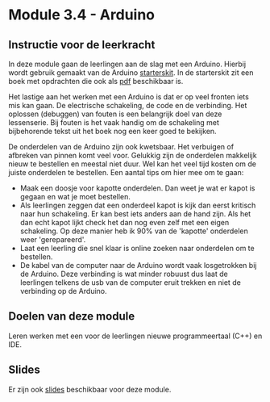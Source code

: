 # Module 3.4 - Arduino

## Instructie voor de leerkracht

In deze module gaan de leerlingen aan de slag met een Arduino. Hierbij wordt gebruik gemaakt van de Arduino [starterskit](https://store.arduino.cc/products/arduino-starter-kit-multi-language). In de starterskit zit een boek met opdrachten die ook als [pdf](https://www.uio.no/studier/emner/matnat/ifi/IN1060/v21/arduino/arduino-projects-book.pdf) beschikbaar is.

Het lastige aan het werken met een Arduino is dat er op veel fronten iets mis kan gaan. De electrische schakeling, de code en de verbinding. Het oplossen (debuggen) van fouten is een belangrijk doel van deze lessenserie. Bij fouten is het vaak handig om de schakeling met bijbehorende tekst uit het boek nog een keer goed te bekijken.

De onderdelen van de Arduino zijn ook kwetsbaar. Het verbuigen of afbreken van pinnen komt veel voor. Gelukkig zijn de onderdelen makkelijk nieuw te bestellen en meestal niet duur. Wel kan het veel tijd kosten om de juiste onderdelen te bestellen. Een aantal tips om hier mee om te gaan:
- Maak een doosje voor kapotte onderdelen. Dan weet je wat er kapot is gegaan en wat je moet bestellen. 
- Als leerlingen zeggen dat een onderdeel kapot is kijk dan eerst kritisch naar hun schakeling. Er kan best iets anders aan de hand zijn. Als het dan echt kapot lijkt check het dan nog even zelf met een eigen schakeling. Op deze manier heb ik 90% van de 'kapotte' onderdelen weer 'gerepareerd'.
- Laat een leerling die snel klaar is online zoeken naar onderdelen om te bestellen. 
- De kabel van de computer naar de Arduino wordt vaak losgetrokken bij de Arduino. Deze verbinding is wat minder robuust dus laat de leerlingen telkens de usb van de computer eruit trekken en niet de verbinding op de Arduino.

## Doelen van deze module

Leren werken met een voor de leerlingen nieuwe programmeertaal (C++) en IDE.

## Slides

Er zijn ook [slides](https://slides.com/lmc_oebbens/decks/arduino) beschikbaar voor deze module.


